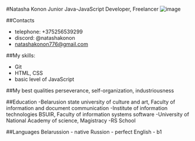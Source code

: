 #Natasha Konon
Junior Java-JavaScript Developer, Freelancer
![image](https://github.com/settings/profile)

##Contacts
- telephone: +375256539299
- discord: @natashakonon
- natashakonon776@gmail.com

##My skills:
- Git 
- HTML, CSS
- basic level of JavaScript

##My best qualities
perseverance, self-organization, industriousness

##Education
-Belarusion state university of culture and art, Faculty of information and document communication
-Institute of information technologies BSUIR, Faculty of information systems software
-University of National Academy of science, Magistracy
-RS School

##Languages
Belarussion - native
Russion - perfect
English - b1




